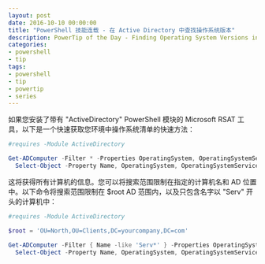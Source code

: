 ```yaml
---
layout: post
date: 2016-10-10 00:00:00
title: "PowerShell 技能连载 - 在 Active Directory 中查找操作系统版本"
description: PowerTip of the Day - Finding Operating System Versions in Active Directory
categories:
- powershell
- tip
tags:
- powershell
- tip
- powertip
- series
---
```

如果您安装了带有 "ActiveDirectory" PowerShell 模块的 Microsoft RSAT 工具，以下是一个快速获取您环境中操作系统清单的快速方法：

```powershell
#requires -Module ActiveDirectory

Get-ADComputer -Filter * -Properties OperatingSystem, OperatingSystemServicePack, OperatingSystemVersion  |
  Select-Object -Property Name, OperatingSystem, OperatingSystemServicePack, OperatingSystemVersion
```

这将获得所有计算机的信息。您可以将搜索范围限制在指定的计算机名和 AD 位置中。以下命令将搜索范围限制在 $root AD 范围内，以及只包含名字以 "Serv" 开头的计算机中：

```powershell
#requires -Module ActiveDirectory

$root = 'OU=North,OU=Clients,DC=yourcompany,DC=com'

Get-ADComputer -Filter { Name -like 'Serv*' } -Properties OperatingSystem, OperatingSystemServicePack, OperatingSystemVersion <#-ResultSetSize 10#> -SearchBase $root -SearchScope Subtree |
  Select-Object -Property Name, OperatingSystem, OperatingSystemServicePack, OperatingSystemVersion
```

<!--本文国际来源：[Finding Operating System Versions in Active Directory](http://community.idera.com/powershell/powertips/b/tips/posts/finding-operating-system-versions-in-active-directory)-->
